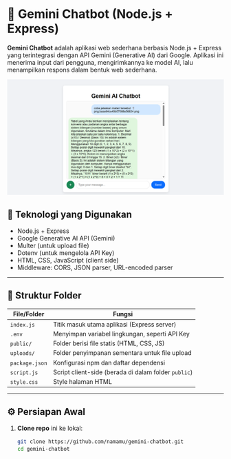 # 🤖 Gemini Chatbot (Node.js + Express)

**Gemini Chatbot** adalah aplikasi web sederhana berbasis Node.js + Express yang terintegrasi dengan API Gemini (Generative AI) dari Google. Aplikasi ini menerima input dari pengguna, mengirimkannya ke model AI, lalu menampilkan respons dalam bentuk web sederhana.


![Preview](Assets/Implementasi.png)

## 🚀 Teknologi yang Digunakan

- Node.js + Express
- Google Generative AI API (Gemini)
- Multer (untuk upload file)
- Dotenv (untuk mengelola API Key)
- HTML, CSS, JavaScript (client side)
- Middleware: CORS, JSON parser, URL-encoded parser

---

## 📁 Struktur Folder

| File/Folder        | Fungsi                                                                 |
|--------------------|------------------------------------------------------------------------|
| `index.js`         | Titik masuk utama aplikasi (Express server)                            |
| `.env`             | Menyimpan variabel lingkungan, seperti API Key                         |
| `public/`          | Folder berisi file statis (HTML, CSS, JS)                              |
| `uploads/`         | Folder penyimpanan sementara untuk file upload                         |
| `package.json`     | Konfigurasi npm dan daftar dependensi                                  |
| `script.js`        | Script client-side (berada di dalam folder `public`)                   |
| `style.css`        | Style halaman HTML                                                     |

---

## ⚙️ Persiapan Awal

1. **Clone repo** ini ke lokal:
   ```bash
   git clone https://github.com/namamu/gemini-chatbot.git
   cd gemini-chatbot
